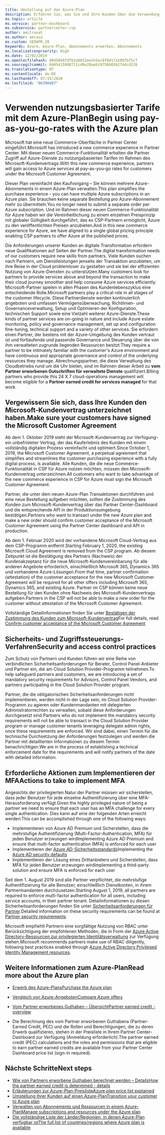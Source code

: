 ```yaml
---
title: Umstellung auf den Azure-Plan
description: Erfahren Sie, was Sie und Ihre Kunden über die Verwendung des Azure-Plans mit nutzungsbasierter Bezahlung wissen müssen, einschließlich der ersten Schritte und Sicherheitsmaßnahmen.
ms.topic: article
ms.service: partner-dashboard
ms.subservice: partnercenter-csp
author: amitravat
ms.author: amrava
ms.custom: SEOAPR.20
Keywords: Azure, Azure-Plan, Abonnements erwerben, Abonnements
ms.localizationpriority: High
ms.date: 12/02/2019
ms.openlocfilehash: 08d5048fdfb2a6032ee2e5ec8f0417a106fbf5c7
ms.sourcegitcommit: 6d45415908711cd0e28aeb19756b036274dcd326
ms.translationtype: HT
ms.contentlocale: de-DE
ms.lasthandoff: 07/15/2020
ms.locfileid: "86390407"
---
```

# <a name="begin-using-pay-as-you-go-rates-with-the-azure-plan"></a><span data-ttu-id="fc7de-104">Verwenden nutzungsbasierter Tarife mit dem Azure-Plan</span><span class="sxs-lookup"><span data-stu-id="fc7de-104">Begin using pay-as-you-go-rates with the Azure plan</span></span>

<span data-ttu-id="fc7de-105">Microsoft hat eine neue Commerce-Oberfläche in Partner Center eingeführt.</span><span class="sxs-lookup"><span data-stu-id="fc7de-105">Microsoft has introduced a new commerce experience in Partner Center.</span></span>  <span data-ttu-id="fc7de-106">Mit dieser neuen Commerce-Funktionalität erhalten die Partner Zugriff auf Azure-Dienste zu nutzungsbasierten Tarifen im Rahmen des Microsoft-Kundenvertrags.</span><span class="sxs-lookup"><span data-stu-id="fc7de-106">With this new commerce experience, partners will gain access to Azure services at pay-as-you-go rates for customers under the Microsoft Customer Agreement.</span></span>

<span data-ttu-id="fc7de-107">Dieser Plan vereinfacht den Kaufvorgang – Sie können mehrere Azure-Abonnements in einem Azure-Plan verwalten.</span><span class="sxs-lookup"><span data-stu-id="fc7de-107">This plan simplifies the purchase experience - you can have multiple Azure subscriptions in an Azure plan.</span></span> <span data-ttu-id="fc7de-108">Sie brauchen keine separate Bestellung pro Azure-Abonnement mehr zu übermitteln.</span><span class="sxs-lookup"><span data-stu-id="fc7de-108">You no longer need to submit a separate order per Azure subscription.</span></span> <span data-ttu-id="fc7de-109">Und im Rahmen dieser neuen Commerce-Funktionalität für Azure haben wir die Vereinheitlichung zu einem einzelnen Preisprinzip mit globaler Gültigkeit durchgeführt, das es CSP-Partnern ermöglicht, Azure zu den veröffentlichten Preisen anzubieten.</span><span class="sxs-lookup"><span data-stu-id="fc7de-109">And in this new commerce experience for Azure, we have aligned to a single global pricing principle enabling CSP partners to offer Azure at the published prices.</span></span>

<span data-ttu-id="fc7de-110">Die Anforderungen unserer Kunden an digitale Transformation erfordern neue Qualifikationen auf Seiten der Partner.</span><span class="sxs-lookup"><span data-stu-id="fc7de-110">The digital transformation needs of our customers require new skills from partners.</span></span> <span data-ttu-id="fc7de-111">Viele Kunden suchen nach Partnern, um Dienstleistungen jenseits der Transaktion anzubieten, um ihre Reise in der Cloud problemloser zu gestalten und sie bei der effizienten Nutzung von Azure-Diensten zu unterstützen.</span><span class="sxs-lookup"><span data-stu-id="fc7de-111">Many customers look for partners to provide services above and beyond the transaction to make their cloud journey smoother and help consume Azure services efficiently.</span></span> <span data-ttu-id="fc7de-112">Microsoft-Partner spielen in allen Phasen des Kundenlebenszyklus eine entscheidende Rolle.</span><span class="sxs-lookup"><span data-stu-id="fc7de-112">Microsoft partners play a critical role in all stages of the customer lifecycle.</span></span> <span data-ttu-id="fc7de-113">Diese Partnerdienste werden kontinuierlich angeboten und umfassen Vermögensüberwachung, Richtlinien- und Governanceverwaltung, Setup und Optimieren der Konfiguration, technischen Support sowie eine Vielzahl weiterer Azure-Dienste.</span><span class="sxs-lookup"><span data-stu-id="fc7de-113">These kinds of partner services are on-going in nature and include Azure estate monitoring, policy and governance management, set up and configuration fine-tuning, technical support and a variety of other services.</span></span> <span data-ttu-id="fc7de-114">Sie erfordern einen Partner, der bestens mit der Azure-Umgebung des Kunden vertraut ist und fortlaufende und passende Governance und Steuerung über die von ihm verwalteten zugrunde liegenden Ressourcen besitzt.</span><span class="sxs-lookup"><span data-stu-id="fc7de-114">They require a partner to be intimately familiar with the customer's Azure environment and have continuous and appropriate governance and control of the underlying resources they manage.</span></span> <span data-ttu-id="fc7de-115">Abrechnungspartner, die diese Verwaltung des Cloudbetriebs rund um die Uhr bieten, sind im Rahmen dieser Arbeit zu **vom Partner erworbenen Gutschriften für verwaltete Dienste** qualifiziert.</span><span class="sxs-lookup"><span data-stu-id="fc7de-115">Billing partners who provide this 24 X 7 cloud-operations management will become eligible for a **Partner earned credit for services managed** for that work.</span></span>

## <a name="make-sure-your-customers-have-signed-the-microsoft-customer-agreement"></a><span data-ttu-id="fc7de-116">Vergewissern Sie sich, dass Ihre Kunden den Microsoft-Kundenvertrag unterzeichnet haben.</span><span class="sxs-lookup"><span data-stu-id="fc7de-116">Make sure your customers have signed the Microsoft Customer Agreement</span></span>

<span data-ttu-id="fc7de-117">Ab dem 1. Oktober 2019 steht der Microsoft-Kundenvertrag zur Verfügung– ein unbefristeter Vertrag, der das Kauferlebnis des Kunden mit einem vollständig digitalen Prozess vereinfacht und optimiert.</span><span class="sxs-lookup"><span data-stu-id="fc7de-117">Since October 1, 2019, the Microsoft Customer Agreement, a perpetual agreement that simplifies and streamlines the customer purchasing experience with a fully digital process, is available.</span></span> <span data-ttu-id="fc7de-118">Alle Kunden, die die neue Commerce-Funktionalität in CSP für Azure nutzen möchten, müssen den Microsoft-Kundenvertrag unterzeichnen.</span><span class="sxs-lookup"><span data-stu-id="fc7de-118">All customers who want to take advantage of the new commerce experience in CSP for Azure must sign the Microsoft Customer Agreement.</span></span>

<span data-ttu-id="fc7de-119">Partner, die unter dem neuen Azure-Plan Transaktionen durchführen und eine neue Bestellung aufgeben möchten, sollten die Zustimmung des Kunden zum Microsoft-Kundenvertrag über das Partner Center-Dashboard und die entsprechende API in der Produktionsumgebung bestätigen.</span><span class="sxs-lookup"><span data-stu-id="fc7de-119">Partners who want to transact under the new Azure plan and make a new order should confirm customer acceptance of the Microsoft Customer Agreement using the Partner Center dashboard and API in production.</span></span>

<span data-ttu-id="fc7de-120">Ab dem 1. Februar 2020 wird der vorhandene Microsoft Cloud-Vertrag aus dem CSP-Programm entfernt.</span><span class="sxs-lookup"><span data-stu-id="fc7de-120">Starting February 1, 2020, the existing Microsoft Cloud Agreement is removed from the CSP program.</span></span> <span data-ttu-id="fc7de-121">Ab diesem Zeitpunkt ist die Bestätigung des Partners (Nachweis) der Kundenakzeptanz für die neue Microsoft-Kundenvereinbarung für alle anderen Angebote erforderlich, einschließlich Microsoft 365, Dynamics 365 und vorhandene Azure-Lösungen.</span><span class="sxs-lookup"><span data-stu-id="fc7de-121">From that time, partner confirmation (attestation) of the customer acceptance for the new Microsoft Customer Agreement will be required for all other offers including Microsoft 365, Dynamics 365, and existing Azure.</span></span> <span data-ttu-id="fc7de-122">Partner im CSP können keine neue Bestellung für den Kunden ohne Nachweis des Microsoft-Kundenvertrags aufgeben.</span><span class="sxs-lookup"><span data-stu-id="fc7de-122">Partners in the CSP will not be able to make a new order for the customer without attestation of the Microsoft Customer Agreement.</span></span>

<span data-ttu-id="fc7de-123">Vollständige Detailinformationen finden Sie unter [Bestätigen der Zustimmung des Kunden zum Microsoft-Kundenvertrag](confirm-customer-agreement.md)</span><span class="sxs-lookup"><span data-stu-id="fc7de-123">For full details, read [Confirm customer acceptance of the Microsoft Customer Agreement](confirm-customer-agreement.md)</span></span>

## <a name="security-and-access-control-practices"></a><span data-ttu-id="fc7de-124">Sicherheits- und Zugriffssteuerungs-Verfahren</span><span class="sxs-lookup"><span data-stu-id="fc7de-124">Security and access control practices</span></span>

<span data-ttu-id="fc7de-125">Zum Schutz von Partnern und Kunden führen wir eine Reihe von verbindlichen Sicherheitsanforderungen für Berater, Control Panel-Anbieter und Partner ein, die am Cloud Solution Provider-Programm teilnehmen.</span><span class="sxs-lookup"><span data-stu-id="fc7de-125">To help safeguard partners and customers, we are introducing a set of mandatory security requirements for Advisors, Control Panel Vendors, and partners participating in the Cloud Solution Provider program.</span></span>

<span data-ttu-id="fc7de-126">Partner, die die obligatorischen Sicherheitsanforderungen nicht implementieren, werden nicht in der Lage sein, im Cloud Solution Provider-Programm zu agieren oder Kundenmandanten mit delegierten Administratorrechten zu verwalten, sobald diese Anforderungen durchgesetzt sind.</span><span class="sxs-lookup"><span data-stu-id="fc7de-126">Partners who do not implement the mandatory security requirements will not be able to transact in the Cloud Solution Provider program or manage customer tenants leveraging delegate admin rights, once these requirements are enforced.</span></span> <span data-ttu-id="fc7de-127">Wir sind dabei, einen Termin für die technische Durchsetzung der Anforderungen festzulegen und werden die Partner mit detaillierten Informationen zu diesem Termin benachrichtigen.</span><span class="sxs-lookup"><span data-stu-id="fc7de-127">We are in the process of establishing a technical enforcement date for the requirements and will notify partners of the date with detailed information.</span></span>

## <a name="actions-to-take-to-implement-mfa"></a><span data-ttu-id="fc7de-128">Erforderliche Aktionen zum Implementieren der MFA</span><span class="sxs-lookup"><span data-stu-id="fc7de-128">Actions to take to implement MFA</span></span>

<span data-ttu-id="fc7de-129">Angesichts der privilegierten Natur der Partner müssen wir sicherstellen, dass jeder Benutzer für jede einzelne Authentifizierung über eine MFA-Herausforderung verfügt.</span><span class="sxs-lookup"><span data-stu-id="fc7de-129">Given the highly privileged nature of being a partner we need to ensure that each user has an MFA challenge for every single authentication.</span></span> <span data-ttu-id="fc7de-130">Dies kann auf eine der folgenden Arten erreicht werden:</span><span class="sxs-lookup"><span data-stu-id="fc7de-130">This can be accomplished through one of the following ways:</span></span>

- <span data-ttu-id="fc7de-131">Implementieren von Azure AD Premium und Sicherstellen, dass die mehrstufige Authentifizierung (Multi-Factor-Authentication, MFA) für jeden Benutzer erzwungen wird</span><span class="sxs-lookup"><span data-stu-id="fc7de-131">Implementing Azure AD Premium and ensure that multi-factor authentication (MFA) is enforced for each user</span></span>
- <span data-ttu-id="fc7de-132">Implementieren der [Azure AD-Sicherheitsstandards](https://docs.microsoft.com/azure/active-directory/conditional-access/concept-conditional-access-security-defaults)</span><span class="sxs-lookup"><span data-stu-id="fc7de-132">Implementing the [Azure AD security defaults](https://docs.microsoft.com/azure/active-directory/conditional-access/concept-conditional-access-security-defaults)</span></span>
- <span data-ttu-id="fc7de-133">Implementieren der Lösung eines Drittanbieters und Sicherstellen, dass MFA für jeden Benutzer erzwungen wird</span><span class="sxs-lookup"><span data-stu-id="fc7de-133">Implementing a third-party solution and ensure MFA is enforced for each user</span></span>

<span data-ttu-id="fc7de-134">Seit dem 1. August 2019 sind alle Partner verpflichtet, die mehrstufige Authentifizierung für alle Benutzer, einschließlich Dienstkonten, in ihrem Partnermandanten durchzusetzen.</span><span class="sxs-lookup"><span data-stu-id="fc7de-134">Starting August 1, 2019, all partners are required to enforce multi-factor authentication for all users, including service accounts, in their partner tenant.</span></span> <span data-ttu-id="fc7de-135">Detailinformationen zu diesen Sicherheitsanforderungen finden Sie unter [Sicherheitsanforderungen für Partner](https://docs.microsoft.com/partner-center/partner-security-requirements).</span><span class="sxs-lookup"><span data-stu-id="fc7de-135">Detailed information on these security requirements can be found at [Partner security requirements](https://docs.microsoft.com/partner-center/partner-security-requirements).</span></span>

<span data-ttu-id="fc7de-136">Microsoft empfiehlt Partnern eine sorgfältige Nutzung von RBAC unter Berücksichtigung der empfohlenen Methoden, die in Form der [Azure Active Directory-Ressourcen zur privilegierten Identitätsverwaltung](https://docs.microsoft.com/azure/active-directory/privileged-identity-management/pim-configure) zur Verfügung stehen.</span><span class="sxs-lookup"><span data-stu-id="fc7de-136">Microsoft recommends partners make use of RBAC diligently, following best practices enabled through [Azure Active Directory Privileged Identity Management resources](https://docs.microsoft.com/azure/active-directory/privileged-identity-management/pim-configure).</span></span>

## <a name="read-more-about-the-azure-plan"></a><span data-ttu-id="fc7de-137">Weitere Informationen zum Azure-Plan</span><span class="sxs-lookup"><span data-stu-id="fc7de-137">Read more about the Azure plan</span></span>

- [<span data-ttu-id="fc7de-138">Erwerb des Azure-Plans</span><span class="sxs-lookup"><span data-stu-id="fc7de-138">Purchase the Azure plan</span></span>](purchase-azure-plan.md)

- [<span data-ttu-id="fc7de-139">Vergleich von Azure-Angeboten</span><span class="sxs-lookup"><span data-stu-id="fc7de-139">Compare Azure offers</span></span>](compare-azure-offers.md)

- [<span data-ttu-id="fc7de-140">Vom Partner erworbenes Guthaben – Übersicht</span><span class="sxs-lookup"><span data-stu-id="fc7de-140">Partner earned credit - overview</span></span>](partner-earned-credit.md)

- <span data-ttu-id="fc7de-141">Die Berechnung des vom Partner erworbenen Guthabens (Partner-Earned Credit, PEC) und die Rollen und Berechtigungen, die zu deren Erwerb qualifizieren, stehen in der Preisliste in Ihrem Partner Center-Dashboard zur Verfügung (Anmeldung erforderlich).</span><span class="sxs-lookup"><span data-stu-id="fc7de-141">The partner earned credit (PEC) calculations and the roles and permissions that are eligible to earn partner earned credits are available from your Partner Center Dashboard price list (sign-in required).</span></span>

## <a name="next-steps"></a><span data-ttu-id="fc7de-142">Nächste Schritte</span><span class="sxs-lookup"><span data-stu-id="fc7de-142">Next steps</span></span> 

- [<span data-ttu-id="fc7de-143">Wie von Partnern erworbene Guthaben berechnet werden – Details</span><span class="sxs-lookup"><span data-stu-id="fc7de-143">How the partner earned credit is determined - details</span></span>](partner-earned-credit-explanation.md)
- [<span data-ttu-id="fc7de-144">Erläuterungen zur Azure-Plan-Preisliste</span><span class="sxs-lookup"><span data-stu-id="fc7de-144">Azure plan price list explained</span></span>](azure-plan-price-list.md)
- [<span data-ttu-id="fc7de-145">Umstellung Ihrer Kunden auf einen Azure-Plan</span><span class="sxs-lookup"><span data-stu-id="fc7de-145">Transition your customer to Azure plan</span></span>](azure-plan-transition.md)
- [<span data-ttu-id="fc7de-146">Verwalten von Abonnements und Ressourcen in einem Azure-Plan</span><span class="sxs-lookup"><span data-stu-id="fc7de-146">Manage subscriptions and resources under the Azure plan</span></span>](azure-plan-manage.md)
- [<span data-ttu-id="fc7de-147">Die vollständige Liste der Länder/Regionien, in denen Azure-Plan verfügbar ist</span><span class="sxs-lookup"><span data-stu-id="fc7de-147">The full list of countries/regions where Azure plan is available</span></span>](https://query.prod.cms.rt.microsoft.com/cms/api/am/binary/RE3QN0x)
